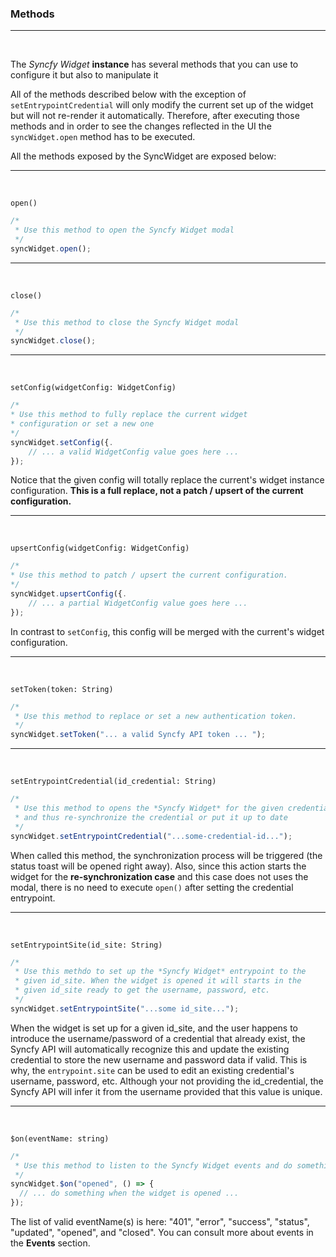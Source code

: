 ### Methods

---

<br />

The _Syncfy Widget_ **instance** has several methods that you can use to configure it but also to manipulate it

All of the methods described below with the exception of `setEntrypointCredential` will only modify the current set up of the widget but will not re-render it automatically. Therefore, after executing those methods and in order to see the changes reflected in the UI the `syncWidget.open` method has to be executed.

All the methods exposed by the SyncWidget are exposed below:

---

<br />

`open()`

```javascript
/*
 * Use this method to open the Syncfy Widget modal
 */
syncWidget.open();
```

---

<br />

`close()`

```javascript
/*
 * Use this method to close the Syncfy Widget modal
 */
syncWidget.close();
```

---

<br />

`setConfig(widgetConfig: WidgetConfig)`

```javascript
/*
* Use this method to fully replace the current widget
* configuration or set a new one
*/
syncWidget.setConfig({.
    // ... a valid WidgetConfig value goes here ...
});
```

Notice that the given config will totally replace the current's widget instance configuration. **This is a full replace, not a patch / upsert of the current configuration.**

---

<br />

`upsertConfig(widgetConfig: WidgetConfig)`

```javascript
/*
* Use this method to patch / upsert the current configuration.
*/
syncWidget.upsertConfig({.
    // ... a partial WidgetConfig value goes here ...
});
```

In contrast to `setConfig`, this config will be merged with the current's widget configuration.

---

<br />

`setToken(token: String)`

```javascript
/*
 * Use this method to replace or set a new authentication token.
 */
syncWidget.setToken("... a valid Syncfy API token ... ");
```

---

<br />

`setEntrypointCredential(id_credential: String)`

```javascript
/*
 * Use this method to opens the *Syncfy Widget* for the given credential
 * and thus re-synchronize the credential or put it up to date
 */
syncWidget.setEntrypointCredential("...some-credential-id...");
```

When called this method, the synchronization process will be triggered (the status toast will be opened right away). Also, since this action starts the widget for the **re-synchronization case** and this case does not uses the modal, there is no need to execute `open()` after setting the credential entrypoint.

---

<br />

`setEntrypointSite(id_site: String)`

```javascript
/*
 * Use this methdo to set up the *Syncfy Widget* entrypoint to the
 * given id_site. When the widget is opened it will starts in the
 * given id_site ready to get the username, password, etc.
 */
syncWidget.setEntrypointSite("...some id_site...");
```

When the widget is set up for a given id_site, and the user happens to introduce the username/password of a credential that already exist, the Syncfy API will automatically recognize this and update the existing credential to store the new username and password data if valid. This is why, the `entrypoint.site` can be used to edit an existing credential's username, password, etc. Although your not providing the id_credential, the Syncfy API will infer it from the username provided that this value is unique.

---

<br />

`$on(eventName: string)`

```javascript
/*
 * Use this method to listen to the Syncfy Widget events and do something
 */
syncWidget.$on("opened", () => {
  // ... do something when the widget is opened ...
});
```

The list of valid eventName(s) is here: "401", "error", "success", "status", "updated", "opened", and "closed". You can consult more about events in the **Events** section.
